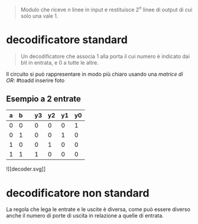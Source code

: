 > Modulo che riceve $n$ linee in input e restituisce $2^{n}$ linee di output di cui solo una vale 1.

# decodificatore standard

> Un decodificatore che associa 1 alla porta il cui numero è indicato dai bit in entrata, e 0 a tutte le altre.

Il circuito si può rappresentare in modo più chiaro usando una *matrice di OR*: #toadd inserire foto

## Esempio a 2 entrate

| a   | b   |     | y3  | y2  | y1  | y0  |
| --- | --- | --- | --- | --- | --- | --- |
| 0   | 0   |     | 0   | 0   | 0   | 1   |
| 0   | 1   |     | 0   | 0   | 1   | 0   |
| 1   | 0   |     | 0   | 1   | 0   | 0   |
| 1   | 1   |     | 1   | 0   | 0   | 0   |
![[decoder.svg]]

# decodificatore non standard
La regola che lega le entrate e le uscite è diversa, come può essere diverso anche il numero di porte di uscita in relazione a quelle di entrata.
